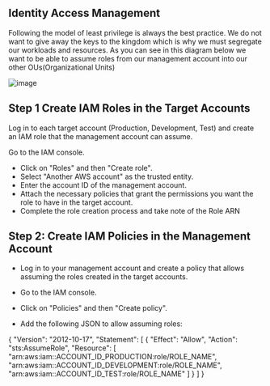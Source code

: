 ## Identity Access Management

Following the model of least privilege is always the best practice. We do not want to give away the keys to the kingdom which is why we must segregate our workloads and resources. As you can see in this diagram below we want to be able to assume roles from our management account into our other OUs(Organizational Units)

![image](https://github.com/Algoroy27/GRC/assets/137920855/c261d591-8add-4166-b870-497962624948)



## Step 1 Create IAM Roles in the Target Accounts

Log in to each target account (Production, Development, Test) and create an IAM role that the management account can assume.

Go to the IAM console.
- Click on "Roles" and then "Create role".
- Select "Another AWS account" as the trusted entity.
- Enter the account ID of the management account.
- Attach the necessary policies that grant the permissions you want the role to have in the target account.
- Complete the role creation process and take note of the Role ARN


## Step 2: Create IAM Policies in the Management Account
- Log in to your management account and create a policy that allows assuming the roles created in the target accounts.

- Go to the IAM console.

- Click on "Policies" and then "Create policy".

- Add the following JSON to allow assuming roles:

{
  "Version": "2012-10-17",
  "Statement": [
    {
      "Effect": "Allow",
      "Action": "sts:AssumeRole",
      "Resource": [
        "arn:aws:iam::ACCOUNT_ID_PRODUCTION:role/ROLE_NAME",
        "arn:aws:iam::ACCOUNT_ID_DEVELOPMENT:role/ROLE_NAME",
        "arn:aws:iam::ACCOUNT_ID_TEST:role/ROLE_NAME"
      ]
    }
  ]
}
